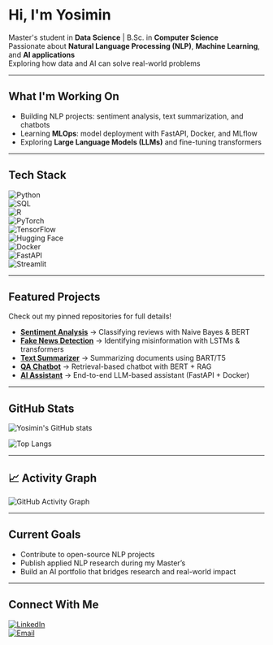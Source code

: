 
#  Hi, I'm Yosimin  

 Master's student in **Data Science** | B.Sc. in **Computer Science**  
 Passionate about **Natural Language Processing (NLP)**, **Machine Learning**, and **AI applications**  
 Exploring how data and AI can solve real-world problems  

---

##  What I'm Working On
- Building NLP projects: sentiment analysis, text summarization, and chatbots  
- Learning **MLOps**: model deployment with FastAPI, Docker, and MLflow  
- Exploring **Large Language Models (LLMs)** and fine-tuning transformers  

---

##  Tech Stack

![Python](https://img.shields.io/badge/Python-3776AB?style=for-the-badge&logo=python&logoColor=white)  
![SQL](https://img.shields.io/badge/SQL-336791?style=for-the-badge&logo=postgresql&logoColor=white)  
![R](https://img.shields.io/badge/R-276DC3?style=for-the-badge&logo=r&logoColor=white)  
![PyTorch](https://img.shields.io/badge/PyTorch-EE4C2C?style=for-the-badge&logo=pytorch&logoColor=white)  
![TensorFlow](https://img.shields.io/badge/TensorFlow-FF6F00?style=for-the-badge&logo=tensorflow&logoColor=white)  
![Hugging Face](https://img.shields.io/badge/HuggingFace-FFD43B?style=for-the-badge&logo=huggingface&logoColor=black)  
![Docker](https://img.shields.io/badge/Docker-2496ED?style=for-the-badge&logo=docker&logoColor=white)  
![FastAPI](https://img.shields.io/badge/FastAPI-009688?style=for-the-badge&logo=fastapi&logoColor=white)  
![Streamlit](https://img.shields.io/badge/Streamlit-FF4B4B?style=for-the-badge&logo=streamlit&logoColor=white)  

---

##  Featured Projects
 Check out my pinned repositories for full details!  

-  **[Sentiment Analysis](#)** → Classifying reviews with Naive Bayes & BERT  
-  **[Fake News Detection](#)** → Identifying misinformation with LSTMs & transformers  
-  **[Text Summarizer](#)** → Summarizing documents using BART/T5  
-  **[QA Chatbot](#)** → Retrieval-based chatbot with BERT + RAG  
-  **[AI Assistant](#)** → End-to-end LLM-based assistant (FastAPI + Docker)  

---

##  GitHub Stats

![Yosimin's GitHub stats](https://github-readme-stats.vercel.app/api?username=YOUR_USERNAME&show_icons=true&theme=tokyonight)  

![Top Langs](https://github-readme-stats.vercel.app/api/top-langs/?username=YOUR_USERNAME&layout=compact&theme=tokyonight)  

---

## 📈 Activity Graph

![GitHub Activity Graph](https://github-readme-activity-graph.vercel.app/graph?username=YOUR_USERNAME&theme=tokyo-night)  

---

##  Current Goals
- Contribute to open-source NLP projects  
- Publish applied NLP research during my Master’s  
- Build an AI portfolio that bridges research and real-world impact  

---

##  Connect With Me
[![LinkedIn](https://img.shields.io/badge/LinkedIn-0A66C2?style=for-the-badge&logo=linkedin&logoColor=white)](your-linkedin-url)  
[![Email](https://img.shields.io/badge/Email-D14836?style=for-the-badge&logo=gmail&logoColor=white)](mailto:your-email@example.com)  
